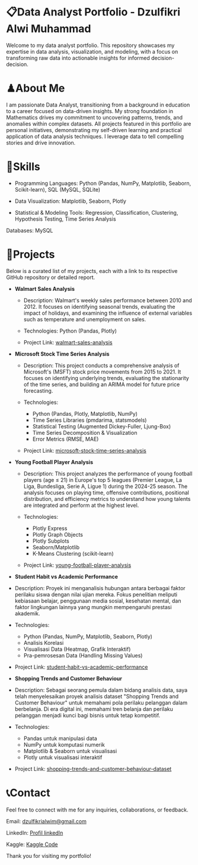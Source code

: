 # 📋**Data Analyst Portfolio - Dzulfikri Alwi Muhammad**
Welcome to my data analyst portfolio. This repository showcases my expertise in data analysis, visualization, and modeling, with a focus on transforming raw data into actionable insights for informed decision-decision.

# ♟**About Me**
I am passionate Data Analyst, transitioning from a background in education to a career focused on data-driven insights. My strong foundation in Mathematics drives my commitment to uncovering patterns, trends, and anomalies within complex datasets. All projects featured in this portfolio are personal initiatives, demonstrating my self-driven learning and practical application of data analysis techniques. I leverage data to tell compelling stories and drive innovation.

# 🧩**Skills**

* Programming Languages: Python (Pandas, NumPy, Matplotlib, Seaborn, Scikit-learn), SQL (MySQL, SQLite)

* Data Visualization: Matplotlib, Seaborn, Plotly

* Statistical & Modeling Tools: Regression, Classification, Clustering, Hypothesis Testing, Time Series Analysis

Databases:  MySQL 

# 🎯**Projects**
Below is a curated list of my projects, each with a link to its respective GitHub repository or detailed report.

* **Walmart Sales Analysis**

  * Description: Walmart's weekly sales performance between 2010 and 2012. It focuses on identifying seasonal trends, evaluating the impact of holidays, and examining the influence of external variables such as temperature and unemployment on sales.

  * Technologies: Python (Pandas, Plotly)

  * Project Link: [walmart-sales-analysis](https://github.com/fikrialwi/portofolio-data-analyst/tree/main/walmart-sales-analysis)
* **Microsoft Stock Time Series Analysis**
  * Description: This project conducts a comprehensive analysis of Microsoft's (MSFT) stock price movements from 2015 to 2021. It focuses on identifying underlying trends, evaluating the stationarity of the time series, and building an ARIMA model for future price forecasting.
 
  * Technologies:
    * Python (Pandas, Plotly, Matplotlib, NumPy)
    * Time Series Libraries (pmdarima, statsmodels)
    * Statistical Testing (Augmented Dickey-Fuller, Ljung-Box)
    * Time Series Decomposition & Visualization
    * Error Metrics (RMSE, MAE)
  * Project Link: [microsoft-stock-time-series-analysis](https://github.com/fikrialwi/portofolio-data-analyst/tree/main/microsoft-stock-time-series-analysis)

* **Young Football Player Analysis**
  * Description: This project analyzes the performance of young football players (age ≤ 21) in Europe's top 5 leagues (Premier League, La Liga, Bundesliga, Serie A, Ligue 1) during the 2024-25 season. The analysis focuses on playing time, offensive contributions, positional distribution, and efficiency metrics to understand how young talents are integrated and perform at the highest level.

  * Technologies:
    * Plotly Express
    * Plotly Graph Objects
    * Plotly Subplots
    * Seaborn/Matplotlib
    * K-Means Clustering (scikit-learn)

  * Project Link: [young-football-player-analysis](https://github.com/fikrialwi/portofolio-data-analyst/tree/main/Young-footbal-player-analysis)

 * **Student Habit vs Academic Performance**
  * Description: Proyek ini menganalisis hubungan antara berbagai faktor perilaku siswa dengan nilai ujian mereka. Fokus penelitian meliputi kebiasaan belajar, penggunaan media sosial, kesehatan mental, dan faktor lingkungan lainnya yang mungkin mempengaruhi prestasi akademik.

  * Technologies:
    * Python (Pandas, NumPy, Matplotlib, Seaborn, Plotly)
    * Analisis Korelasi
    * Visualisasi Data (Heatmap, Grafik Interaktif)
    * Pra-pemrosesan Data (Handling Missing Values)

  * Project Link: [student-habit-vs-academic-performance](https://github.com/fikrialwi/portofolio-data-analyst/tree/main/student-habit-vs-academic-performance)

 * **Shopping Trends and Customer Behaviour**
  * Description: Sebagai seorang pemula dalam bidang analisis data, saya telah menyelesaikan proyek analisis dataset "Shopping Trends and Customer Behaviour" untuk memahami pola perilaku pelanggan dalam berbelanja. Di era digital ini, memahami tren belanja dan perilaku pelanggan menjadi kunci bagi bisnis untuk tetap kompetitif.

  * Technologies:
    - Pandas untuk manipulasi data
    - NumPy untuk komputasi numerik
    - Matplotlib & Seaborn untuk visualisasi
    - Plotly untuk visualisasi interaktif

  * Project Link: [shopping-trends-and-customer-behaviour-dataset](https://github.com/fikrialwi/portofolio-data-analyst/tree/main/shopping-trends-and-customer-behaviour-dataset)

# 📞**Contact**
Feel free to connect with me for any inquiries, collaborations, or feedback.

Email: [dzulfikrialwim@gmail.com](dzulfikrialwim@gmail.com)

LinkedIn: [Profil linkedIn](www.linkedin.com/in/dzulfikri-alwi-m-bab8b5216)

Kaggle: [Kaggle Code](https://www.kaggle.com/dzulfikrialwi/code)

Thank you for visiting my portfolio!
